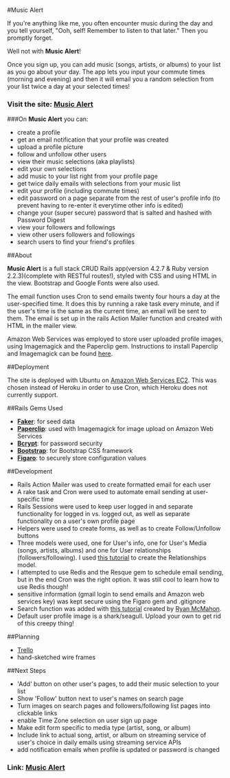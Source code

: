 #Music Alert

If you're anything like me, you often encounter music during the day and you tell yourself, "Ooh, self! Remember to listen to that later." Then you promptly forget. 

Well not with **Music Alert**! 

Once you sign up, you can add music (songs, artists, or albums) to your list as you go about your day. The app lets you input your commute times (morning and evening) and then it will email you a random selection from your list twice a day at your selected times! 


### Visit the site: [Music Alert](http://ec2-54-183-65-59.us-west-1.compute.amazonaws.com:3000/)

###On **Music Alert** you can:    

* create a profile 
* get an email notification that your profile was created 
* upload a profile picture  
* follow and unfollow other users  
* view their  music selections (aka playlists)  
* edit your own selections  
* add music to your list right from your profile page 
* get twice daily emails with selections from your music list 
* edit your profile (including commute times)  
* edit password on a page separate from the rest of user's profile info (to prevent having to re-enter it everytime other info is edited)
* change your (super secure) password that is salted and hashed with Password Digest  
* view your followers and followings  
* view other users followers and followings  
* search users to find your friend's profiles 


##About

**Music Alert** is a full stack CRUD Rails app(version 4.2.7 & Ruby version 2.2.3)(complete with RESTful routes!), styled with CSS and using HTML in the view. Bootstrap and Google Fonts were also used. 

The email function uses Cron to send emails twenty four hours a day at the user-specified time. It does this by running a rake task every minute, and if the user's time is the same as the current time, an email will be sent to them. The email is set up in the rails Action Mailer function and created with HTML in the mailer view. 

Amazon Web Services was employed to store user uploaded profile images, using Imagemagick and the Paperclip gem. Instructions to install Paperclip and Imagemagick can be found [here](https://www.youtube.com/watch?v=Z5W-Y3aROVE).  

##Deployment 

The site is deployed with Ubuntu on [Amazon Web Services EC2](https://aws.amazon.com/ec2/). This was chosen instead of Heroku in order to use Cron, which Heroku does not currently support.


##Rails Gems Used
* [**Faker**](https://github.com/stympy/faker): for seed data  
* [**Paperclip**](https://github.com/thoughtbot/paperclip): used with Imagemagick for image upload on Amazon Web Services  
* [**Bcrypt**](https://rubygems.org/gems/bcrypt/versions/3.1.11): for password security  
* [**Bootstrap**](https://rubygems.org/gems/bootstrap): for Bootstrap CSS framework
* [**Figaro**](https://github.com/laserlemon/figaro): to securely store configuration values  

##Development
* Rails Action Mailer was used to create formatted email for each user
* A rake task and Cron were used to automate email sending at user-specific time
* Rails Sessions were used to keep user logged in and separate functionality for logged in vs. logged out, as well as separate functionality on a user's own profile page
* Helpers were used to create forms, as well as to create Follow/Unfollow buttons
* Three models were used, one for User's info, one for User's Media (songs, artists, albums) and one for User relationships (followers/following). I used [this tutorial](https://github.com/ezRAez/crud_related_models) to create the Relationships model.
* I attempted to use Redis and the Resque gem to schedule email sending, but in the end Cron was the right option. It was still cool to learn how to use Redis though!
* sensitive information (gmail login to send emails and Amazon web services key) was kept secure using the Figaro gem and .gitignore
* Search function was added with [this tutorial](http://www.rymcmahon.com/articles/2) created by [Ryan McMahon](https://github.com/rymcmahon). 
* Default user profile image is a shark/seagull. Upload your own to get rid of this creepy thing!

##Planning
* [Trello](https://trello.com/b/dSzsG32O/musicreminders)
* hand-sketched wire frames

##Next Steps
* 'Add' button on other user's pages, to add their music selection to your list
* Show 'Follow' button next to user's names on search page
* Turn images on search pages and followers/following list pages into clickable links
* enable Time Zone selection on user sign up page
* Make edit form specific to media type (artist, song, or album)
* Include link to actual song, artist, or album on streaming service of user's choice in daily emails using streaming service APIs
* add notification emails when profile is updated or password is changed

### Link: [Music Alert](http://ec2-54-183-65-59.us-west-1.compute.amazonaws.com:3000/)





